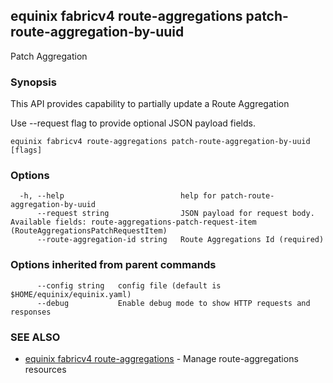## equinix fabricv4 route-aggregations patch-route-aggregation-by-uuid

Patch Aggregation

### Synopsis

This API provides capability to partially update a Route Aggregation

Use --request flag to provide optional JSON payload fields.

```
equinix fabricv4 route-aggregations patch-route-aggregation-by-uuid [flags]
```

### Options

```
  -h, --help                          help for patch-route-aggregation-by-uuid
      --request string                JSON payload for request body. Available fields: route-aggregations-patch-request-item (RouteAggregationsPatchRequestItem)
      --route-aggregation-id string   Route Aggregations Id (required)
```

### Options inherited from parent commands

```
      --config string   config file (default is $HOME/equinix/equinix.yaml)
      --debug           Enable debug mode to show HTTP requests and responses
```

### SEE ALSO

* [equinix fabricv4 route-aggregations](equinix_fabricv4_route-aggregations.md)	 - Manage route-aggregations resources

